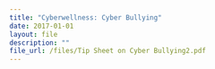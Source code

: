 ```yaml
---
title: "Cyberwellness: Cyber Bullying"
date: 2017-01-01
layout: file
description: ""
file_url: /files/Tip Sheet on Cyber Bullying2.pdf
---
```

